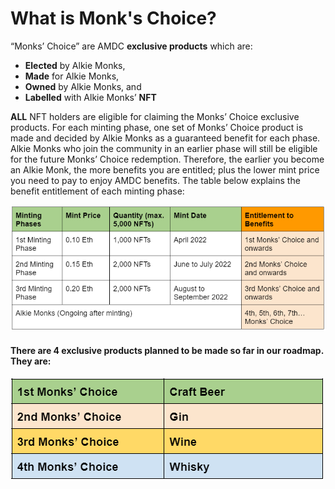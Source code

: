 # What is Monk's Choice?

&#x20;“Monks’ Choice” are AMDC **exclusive products** which are:

* **Elected** by Alkie Monks,
* **Made** for Alkie Monks,
* **Owned** by Alkie Monks, and
* **Labelled** with Alkie Monks’ **NFT**

**ALL** NFT holders are eligible for claiming the Monks’ Choice exclusive products. For each minting phase, one set of Monks’ Choice product is made and decided by Alkie Monks as a guaranteed benefit for each phase. Alkie Monks who join the community in an earlier phase will still be eligible for the future Monks’ Choice redemption. Therefore, the earlier you become an Alkie Monk, the more benefits you are entitled; plus the lower mint price you need to pay to enjoy AMDC benefits. The table below explains the benefit entitlement of each minting phase:

![](../.gitbook/assets/56565656565.png)

#### There are 4 exclusive products planned to be made so far in our roadmap. They are:

![\*The above list is not conclusive. The list may be added and adjusted over time.](../.gitbook/assets/34444.png)

